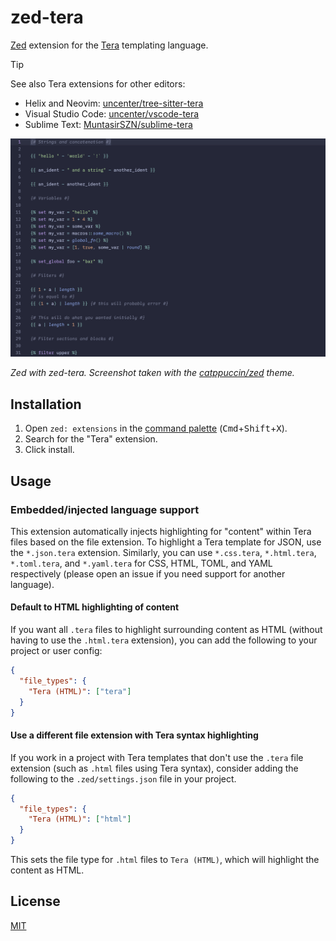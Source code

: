 # zed-tera

[Zed](https://github.com/zed-industries/zed) extension for the [Tera](https://keats.github.io/tera/) templating language.

> [!TIP]
> See also Tera extensions for other editors:
> - Helix and Neovim: [uncenter/tree-sitter-tera](https://github.com/uncenter/tree-sitter-tera)
> - Visual Studio Code: [uncenter/vscode-tera](https://github.com/uncenter/vscode-tera)
> - Sublime Text: [MuntasirSZN/sublime-tera](https://github.com/MuntasirSZN/sublime-tera)

![Screenshot of highlighted sample Tera code in Zed with the zed-tera extension installed](./assets/preview.png)

_Zed with zed-tera. Screenshot taken with the [catppuccin/zed](https://github.com/catppuccin/zed) theme._

## Installation

1. Open `zed: extensions` in the [command palette](https://zed.dev/docs/getting-started#command-palette) (<kbd>Cmd</kbd>+<kbd>Shift</kbd>+<kbd>X</kbd>).
2. Search for the "Tera" extension.
3. Click install.

## Usage

### Embedded/injected language support

This extension automatically injects highlighting for "content" within Tera files based on the file extension. To highlight a Tera template for JSON, use the `*.json.tera` extension. Similarly, you can use `*.css.tera`, `*.html.tera`, `*.toml.tera`, and `*.yaml.tera` for CSS, HTML, TOML, and YAML respectively (please open an issue if you need support for another language).

#### Default to HTML highlighting of content

If you want all `.tera` files to highlight surrounding content as HTML (without having to use the `.html.tera` extension), you can add the following to your project or user config:

```json
{
  "file_types": {
    "Tera (HTML)": ["tera"]
  }
}
```

#### Use a different file extension with Tera syntax highlighting

If you work in a project with Tera templates that don't use the `.tera` file extension (such as `.html` files using Tera syntax), consider adding the following to the `.zed/settings.json` file in your project.

```json
{
  "file_types": {
    "Tera (HTML)": ["html"]
  }
}
```

This sets the file type for `.html` files to `Tera (HTML)`, which will highlight the content as HTML.

## License

[MIT](LICENSE)
